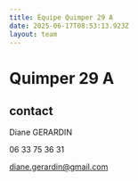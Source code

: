 ```yaml
---
title: Équipe Quimper 29 A
date: 2025-06-17T08:53:13.923Z
layout: team
---
```


# Quimper 29 A



## contact 

Diane GERARDIN

06 33 75 36 31

diane.gerardin@gmail.com

